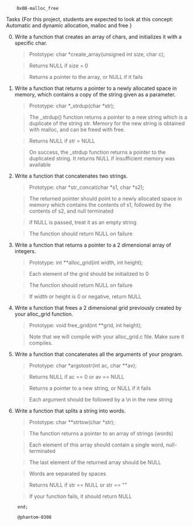 		0x0B-malloc_free

Tasks
{For this project, students are expected to look at this concept:
Automatic and dynamic allocation, malloc and free
}

0. Write a function that creates an array of chars, and initializes it with a specific char.
	>Prototype: char *create_array(unsigned int size, char c);

	>Returns NULL if size = 0

	>Returns a pointer to the array, or NULL if it fails

1. Write a function that returns a pointer to a newly allocated space in memory, which contains a copy of the string given as a parameter.
	>Prototype: char *_strdup(char *str);

	>The _strdup() function returns a pointer to a new string which is a duplicate of the string str. Memory for the new string is obtained with malloc, and can be freed with free.

	>Returns NULL if str = NULL

	>On success, the _strdup function returns a pointer to the duplicated string. It returns NULL if insufficient memory was available

2. Write a function that concatenates two strings.
	>Prototype: char *str_concat(char *s1, char *s2);

	>The returned pointer should point to a newly allocated space in memory which contains the contents of s1, followed by the contents of s2, and null terminated

	>if NULL is passed, treat it as an empty string

	>The function should return NULL on failure

3. Write a function that returns a pointer to a 2 dimensional array of integers.
	>Prototype: int **alloc_grid(int width, int height);

	>Each element of the grid should be initialized to 0

	>The function should return NULL on failure

	>If width or height is 0 or negative, return NULL

4. Write a function that frees a 2 dimensional grid previously created by your alloc_grid function.
	>Prototype: void free_grid(int **grid, int height);

	>Note that we will compile with your alloc_grid.c file. Make sure it compiles.

5. Write a function that concatenates all the arguments of your program.
	>Prototype: char *argstostr(int ac, char **av);

	>Returns NULL if ac == 0 or av == NULL

	>Returns a pointer to a new string, or NULL if it fails

	>Each argument should be followed by a \n in the new string

6. Write a function that splits a string into words.
	>Prototype: char **strtow(char *str);

	>The function returns a pointer to an array of strings (words)

	>Each element of this array should contain a single word, null-terminated

	>The last element of the returned array should be NULL

	>Words are separated by spaces

	>Returns NULL if str == NULL or str == ""

	>If your function fails, it should return NULL

		end;

		@phantom-0308
